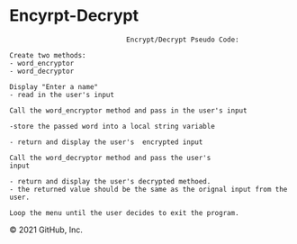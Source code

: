 # Encyrpt-Decrypt

		                         Encrypt/Decrypt Pseudo Code:

	Create two methods:
	- word_encryptor
	- word_decryptor

	Display "Enter a name"
	- read in the user's input

	Call the word_encryptor method and pass in the user's input

	-store the passed word into a local string variable

	- return and display the user's  encrypted input

	Call the word_decryptor method and pass the user's
	input

	- return and display the user's decrypted methoed.
	- the returned value should be the same as the orignal input from the user.

	Loop the menu until the user decides to exit the program.
© 2021 GitHub, Inc.
